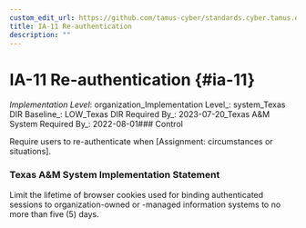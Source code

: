 ```yaml
---
custom_edit_url: https://github.com/tamus-cyber/standards.cyber.tamus.edu/tree/main/static/content/tamus.edu/TAMUS_profile.xml
title: IA-11 Re-authentication
description: ""
---
```


# IA-11 Re-authentication {#ia-11}

_Implementation Level_: organization_Implementation Level_: system_Texas DIR Baseline_: LOW_Texas DIR Required By_: 2023-07-20_Texas A&M System Required By_: 2022-08-01### Control

Require users to re-authenticate when [Assignment: circumstances or situations].

### Texas A&M System Implementation Statement

Limit the lifetime of browser cookies used for binding authenticated sessions to organization-owned or -managed information systems to no more than five (5) days.

